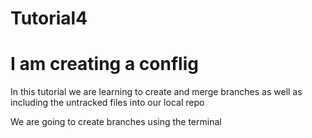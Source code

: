 # Tutorial4

# I am creating a conflig

In this tutorial we are learning to create and merge branches as well as including the untracked files into our local repo

We are going to create branches using the terminal